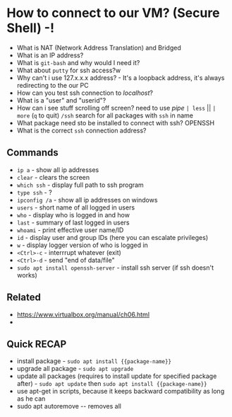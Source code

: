 # How to connect to our VM? (Secure Shell) -!

* What is NAT (Network Address Translation) and Bridged
* What is an IP address?
* What is `git-bash` and why would I need it?
* What about `putty` for ssh access?w
* Why can't i use 127.x.x.x address? - It's a loopback address, it's always redirecting to the our PC
* How can you test ssh connection to *localhost*?
* What is a "user" and "userid"?
* How can i see stuff scrolling off screen? need to use *pipe* `| less` || `| more` (`q` to quit) `/ssh` 
search for all packages with `ssh` in name
* What package need sto be installed to connect with ssh? OPENSSH
* What is the correct `ssh` connection address?


## Commands
*  `ip a` - show all ip addresses
*  `clear` - clears the screen
*  `which ssh` - display full path to ssh program
*  `type ssh` - ?
*  `ipconfig /a` - show all ip addresses on windows
*  `users` - short name of all logged in users
*  `who` - display who is logged in and how
*  `last` - summary of last logged in users
*  `whoami` - print effective user name/ID
*  `id` - display user and group IDs (here you can escalate privileges)
*  `w` - display logger version of who is logged in
*  `<Ctrl>-c` - interrrupt whatever (exit)
*  `<Ctrl>-d` - send "end of data/file"
*  `sudo apt install openssh-server` - install ssh server (if ssh doesn't works)
## Related

* https://www.virtualbox.org/manual/ch06.html
* 


## Quick RECAP

* install package - `sudo apt install {{package-name}}`
* upgrade all package - `sudo apt upgrade`
* update all packages (requires to install update for specified package after) - `sudo apt update` then `sudo apt install {{package-name}}`
* use apt-get in scripts, because it keeps backward compatibility as long as he can
* sudo apt autoremove -- removes all 
